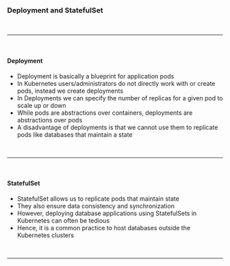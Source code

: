 ### Deployment and StatefulSet

<br>
<hr>
<br>

#### Deployment

- Deployment is basically a blueprint for application pods 
- In Kubernetes users/administrators do not directly work with or create pods, instead we create deployments
- In Deployments we can specify the number of replicas for a given pod to scale up or down
- While pods are abstractions over containers, deployments are abstractions over pods
- A disadvantage of deployments is that we cannot use them to replicate pods like databases that maintain a state

<br>
<hr>
<br>

#### StatefulSet

- StatefulSet allows us to replicate pods that maintain state
- They also ensure data consistency and synchronization
- However, deploying database applications using StatefulSets in Kubernetes can often be tedious
- Hence, it is a common practice to host databases outside the Kubernetes clusters

<br>
<hr>
<br>
